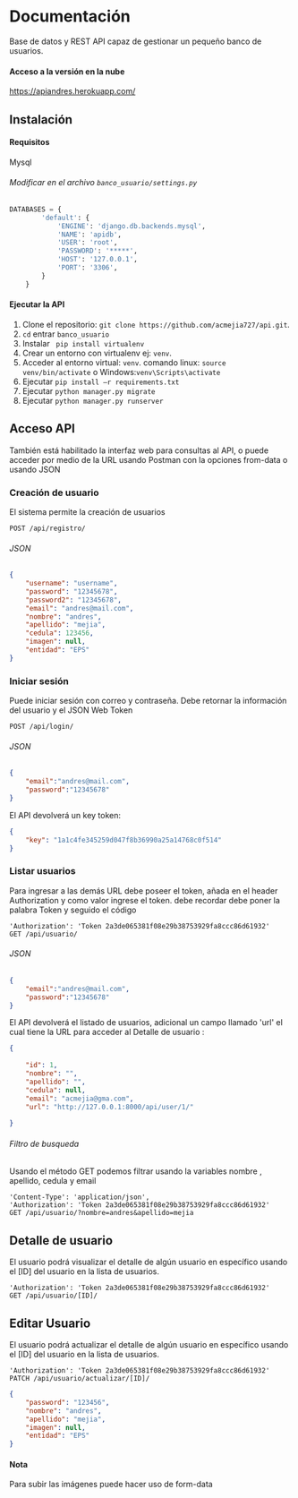 # Documentación

Base de datos y REST API capaz de gestionar un pequeño banco de usuarios.

#### Acceso a la versión en la nube

https://apiandres.herokuapp.com/

## Instalación

#### Requisitos
Mysql

###### Modificar en el archivo `banco_usuario/settings.py`



```python
DATABASES = {
        'default': {
            'ENGINE': 'django.db.backends.mysql',
            'NAME': 'apidb',
            'USER': 'root',
            'PASSWORD': '*****',
            'HOST': '127.0.0.1',
            'PORT': '3306',
        }
    }
```
#### Ejecutar la API
1. Clone el repositorio: `git clone https://github.com/acmejia727/api.git`.
2. `cd` entrar `banco_usuario`
3. Instalar ` pip install virtualenv`
4. Crear un entorno con virtualenv ej: `venv`.
5. Acceder al entorno virtual: `venv`. comando linux: `source venv/bin/activate` o Windows:`venv\Scripts\activate`
6. Ejecutar ` pip install –r requirements.txt `
7. Ejecutar ` python manager.py migrate `
8. Ejecutar ` python manager.py runserver `


## Acceso API

También está habilitado la interfaz web para consultas al API, o puede acceder por medio de la URL usando Postman con la opciones from-data o usando JSON

### Creación de usuario

El sistema permite la creación de usuarios 

```node
POST /api/registro/
```

###### JSON

```json
{
    "username": "username",
    "password": "12345678",
    "password2": "12345678",
    "email": "andres@mail.com",
    "nombre": "andres",
    "apellido": "mejia",
    "cedula": 123456,
    "imagen": null,
    "entidad": "EPS"
}
```

### Iniciar sesión

Puede iniciar sesión con correo y contraseña. Debe retornar la información del usuario y el JSON Web Token 

```node
POST /api/login/
```

###### JSON

```json
{
    "email":"andres@mail.com",
    "password":"12345678"
}
```
El API devolverá un key token:
```json
{
    "key": "1a1c4fe345259d047f8b36990a25a14768c0f514"
}
```

### Listar usuarios

Para ingresar a las demás URL debe poseer el token, añada en el header Authorization y como valor ingrese el token. debe recordar debe poner la palabra Token y seguido el código

```node
'Authorization': 'Token 2a3de065381f08e29b38753929fa8ccc86d61932'
GET /api/usuario/
```

###### JSON

```json
{
    "email":"andres@mail.com",
    "password":"12345678"
}
```
El API devolverá el listado de usuarios, adicional un campo llamado 'url' el cual tiene la URL para acceder al Detalle de usuario :
```json
{
    
    "id": 1,
    "nombre": "",
    "apellido": "",
    "cedula": null,
    "email": "acmejia@gma.com",
    "url": "http://127.0.0.1:8000/api/user/1/"
    
}

```
###### Filtro de busqueda
Usando el método GET podemos filtrar usando la variables nombre , apellido, cedula y email
```node
'Content-Type': 'application/json', 
'Authorization': 'Token 2a3de065381f08e29b38753929fa8ccc86d61932'
GET /api/usuario/?nombre=andres&apellido=mejia
```

## Detalle de usuario
El usuario podrá visualizar el detalle de algún usuario en específico usando el [ID] del usuario en la lista de usuarios. 

```node
'Authorization': 'Token 2a3de065381f08e29b38753929fa8ccc86d61932'
GET /api/usuario/[ID]/
```

## Editar Usuario
El usuario podrá actualizar el detalle de algún usuario en específico usando el [ID] del usuario en la lista de usuarios. 

```node
'Authorization': 'Token 2a3de065381f08e29b38753929fa8ccc86d61932'
PATCH /api/usuario/actualizar/[ID]/
```

```json
{
    "password": "123456",
    "nombre": "andres",
    "apellido": "mejia",
    "imagen": null,
    "entidad": "EPS"
}
```

#### Nota

Para subir las imágenes puede hacer uso de form-data